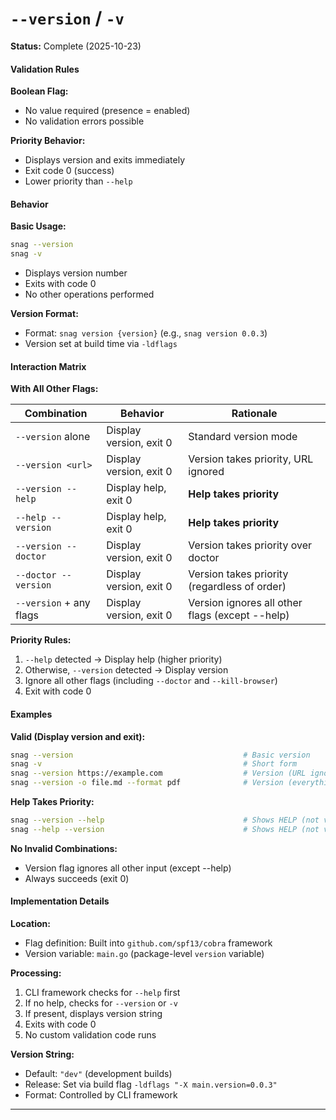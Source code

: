 # `--version` / `-v`

**Status:** Complete (2025-10-23)

#### Validation Rules

**Boolean Flag:**

- No value required (presence = enabled)
- No validation errors possible

**Priority Behavior:**

- Displays version and exits immediately
- Exit code 0 (success)
- Lower priority than `--help`

#### Behavior

**Basic Usage:**

```bash
snag --version
snag -v
```

- Displays version number
- Exits with code 0
- No other operations performed

**Version Format:**

- Format: `snag version {version}` (e.g., `snag version 0.0.3`)
- Version set at build time via `-ldflags`

#### Interaction Matrix

**With All Other Flags:**

| Combination             | Behavior                | Rationale                                       |
| ----------------------- | ----------------------- | ----------------------------------------------- |
| `--version` alone       | Display version, exit 0 | Standard version mode                           |
| `--version <url>`       | Display version, exit 0 | Version takes priority, URL ignored             |
| `--version --help`      | Display help, exit 0    | **Help takes priority**                         |
| `--help --version`      | Display help, exit 0    | **Help takes priority**                         |
| `--version --doctor`    | Display version, exit 0 | Version takes priority over doctor              |
| `--doctor --version`    | Display version, exit 0 | Version takes priority (regardless of order)    |
| `--version` + any flags | Display version, exit 0 | Version ignores all other flags (except --help) |

**Priority Rules:**

1. `--help` detected → Display help (higher priority)
2. Otherwise, `--version` detected → Display version
3. Ignore all other flags (including `--doctor` and `--kill-browser`)
4. Exit with code 0

#### Examples

**Valid (Display version and exit):**

```bash
snag --version                                      # Basic version
snag -v                                             # Short form
snag --version https://example.com                  # Version (URL ignored)
snag --version -o file.md --format pdf              # Version (everything ignored)
```

**Help Takes Priority:**

```bash
snag --version --help                               # Shows HELP (not version)
snag --help --version                               # Shows HELP (not version)
```

**No Invalid Combinations:**

- Version flag ignores all other input (except --help)
- Always succeeds (exit 0)

#### Implementation Details

**Location:**

- Flag definition: Built into `github.com/spf13/cobra` framework
- Version variable: `main.go` (package-level `version` variable)

**Processing:**

1. CLI framework checks for `--help` first
2. If no help, checks for `--version` or `-v`
3. If present, displays version string
4. Exits with code 0
5. No custom validation code runs

**Version String:**

- Default: `"dev"` (development builds)
- Release: Set via build flag `-ldflags "-X main.version=0.0.3"`
- Format: Controlled by CLI framework

---
